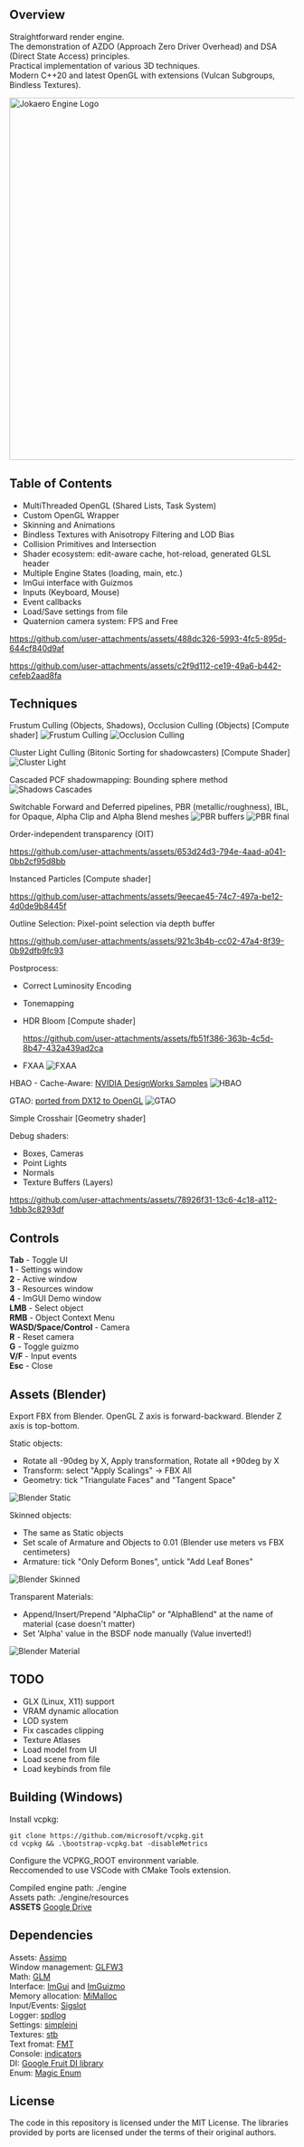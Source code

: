 ## Overview

Straightforward render engine.  
The demonstration of AZDO (Approach Zero Driver Overhead) and DSA (Direct State Access) principles.  
Practical implementation of various 3D techniques.  
Modern C++20 and latest OpenGL with extensions (Vulcan Subgroups, Bindless Textures).

<img src="./docs/logo.png" alt="Jokaero Engine Logo" width="640"/>

## Table of Contents

- MultiThreaded OpenGL (Shared Lists, Task System)
- Custom OpenGL Wrapper
- Skinning and Animations
- Bindless Textures with Anisotropy Filtering and LOD Bias
- Collision Primitives and Intersection
- Shader ecosystem: edit-aware cache, hot-reload, generated GLSL header
- Multiple Engine States (loading, main, etc.)
- ImGui interface with Guizmos
- Inputs (Keyboard, Mouse)
- Event callbacks
- Load/Save settings from file
- Quaternion camera system: FPS and Free

https://github.com/user-attachments/assets/488dc326-5993-4fc5-895d-644cf840d9af

https://github.com/user-attachments/assets/c2f9d112-ce19-49a6-b442-cefeb2aad8fa

## Techniques

Frustum Culling (Objects, Shadows), Occlusion Culling (Objects) [Compute shader]
![Frustum Culling](./docs/culling1.jpg 'Frustum Culling')
![Occlusion Culling](./docs/culling2.jpg 'Frustum Occlusion')

Cluster Light Culling (Bitonic Sorting for shadowcasters) [Compute Shader]
![Cluster Light](./docs/cluster-light.jpg 'Cluster Light')

Cascaded PCF shadowmapping: Bounding sphere method
![Shadows Cascades](./docs/shadows-cascades.jpg 'Shadows Cascades')

Switchable Forward and Deferred pipelines, PBR (metallic/roughness), IBL, for Opaque, Alpha Clip and Alpha Blend meshes
![PBR buffers](./docs/pbr-buffers.jpg 'PBR buffers')
![PBR final](./docs/pbr-final.jpg 'PBR final')

Order-independent transparency (OIT)

https://github.com/user-attachments/assets/653d24d3-794e-4aad-a041-0bb2cf95d8bb

Instanced Particles [Compute shader]

https://github.com/user-attachments/assets/9eecae45-74c7-497a-be12-4d0de9b8445f

Outline Selection: Pixel-point selection via depth buffer

https://github.com/user-attachments/assets/921c3b4b-cc02-47a4-8f39-0b92dfb9fc93

Postprocess:

- Correct Luminosity Encoding
- Tonemapping
- HDR Bloom [Compute shader]

  https://github.com/user-attachments/assets/fb51f386-363b-4c5d-8b47-432a439ad2ca

- FXAA
  ![FXAA](./docs/fxaa.jpg 'FXAA')

HBAO - Cache-Aware: [NVIDIA DesignWorks Samples](https://github.com/nvpro-samples/gl_ssao)
![HBAO](./docs/hbao.jpg 'HBAO')

GTAO: [ported from DX12 to OpenGL](https://github.com/GameTechDev/XeGTAO)
![GTAO](./docs/gtao.jpg 'GTAO')

Simple Crosshair [Geometry shader]

Debug shaders:

- Boxes, Cameras
- Point Lights
- Normals
- Texture Buffers (Layers)

https://github.com/user-attachments/assets/78926f31-13c6-4c18-a112-1dbb3c8293df

## Controls

**Tab** - Toggle UI  
**1** - Settings window  
**2** - Active window  
**3** - Resources window  
**4** - ImGUI Demo window  
**LMB** - Select object  
**RMB** - Object Context Menu  
**WASD/Space/Control** - Camera  
**R** - Reset camera  
**G** - Toggle guizmo  
**V/F** - Input events  
**Esc** - Close

## Assets (Blender)

Export FBX from Blender.
OpenGL Z axis is forward-backward.
Blender Z axis is top-bottom.

Static objects:

- Rotate all -90deg by X, Apply transformation, Rotate all +90deg by X
- Transform: select "Apply Scalings" -> FBX All
- Geometry: tick "Triangulate Faces" and "Tangent Space"

![Blender Static](./docs/blender-static.jpg 'Blender Static')

Skinned objects:

- The same as Static objects
- Set scale of Armature and Objects to 0.01 (Blender use meters vs FBX centimeters)
- Armature: tick "Only Deform Bones", untick "Add Leaf Bones"

![Blender Skinned](./docs/blender-skinned.jpg 'Blender Skinned')

Transparent Materials:

- Append/Insert/Prepend "AlphaClip" or "AlphaBlend" at the name of material
  (case doesn't matter)
- Set 'Alpha' value in the BSDF node manually (Value inverted!)

![Blender Material](./docs/blender-material.jpg 'Blender Material')

## TODO

- GLX (Linux, X11) support
- VRAM dynamic allocation
- LOD system
- Fix cascades clipping
- Texture Atlases
- Load model from UI
- Load scene from file
- Load keybinds from file

## Building (Windows)

Install vcpkg:

```Console
git clone https://github.com/microsoft/vcpkg.git
cd vcpkg && .\bootstrap-vcpkg.bat -disableMetrics
```

Configure the VCPKG_ROOT environment variable.  
Reccomended to use VSCode with CMake Tools extension.

Compiled engine path: ./engine  
Assets path: ./engine/resources  
**ASSETS** [Google Drive](https://drive.google.com/file/d/1XR-YKDKVX4LAbK6__Ltu92FB9UAVReJl/view?usp=sharing)

## Dependencies

Assets: [Assimp](https://github.com/assimp/assimp)  
Window management: [GLFW3](https://github.com/glfw/glfw)  
Math: [GLM](https://github.com/g-truc/glm)  
Interface: [ImGui](https://github.com/ocornut/imgui) and [ImGuizmo](https://github.com/CedricGuillemet/ImGuizmo)  
Memory allocation: [MiMalloc](https://github.com/microsoft/mimalloc)  
Input/Events: [Sigslot](https://github.com/palacaze/sigslot)  
Logger: [spdlog](https://github.com/gabime/spdlog)  
Settings: [simpleini](https://github.com/brofield/simpleini)  
Textures: [stb](https://github.com/nothings/stb)  
Text fromat: [FMT](https://github.com/fmtlib/fmt)  
Console: [indicators](https://github.com/p-ranav/indicators)  
DI: [Google Fruit DI library](https://github.com/google/fruit)  
Enum: [Magic Enum](https://github.com/Neargye/magic_enum)

## License

The code in this repository is licensed under the MIT License.
The libraries provided by ports are licensed under the terms of their original authors.
